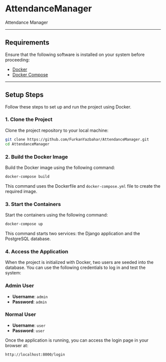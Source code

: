 # AttendanceManager
Attendance Manager

---

## Requirements

Ensure that the following software is installed on your system before proceeding:

- [Docker](https://www.docker.com/)
- [Docker Compose](https://docs.docker.com/compose/install/)

---

## Setup Steps

Follow these steps to set up and run the project using Docker.

### 1. Clone the Project

Clone the project repository to your local machine:

```bash
git clone https://github.com/FurkanYazbahar/AttendanceManager.git
cd AttendanceManager
```

### 2. Build the Docker Image

Build the Docker image using the following command:

```bash
docker-compose build
```

This command uses the Dockerfile and `docker-compose.yml` file to create the required image.

### 3. Start the Containers

Start the containers using the following command:

```bash
docker-compose up
```

This command starts two services: the Django application and the PostgreSQL database.


### 4. Access the Application

When the project is initialized with Docker, two users are seeded into the database. You can use the following credentials to log in and test the system:

### Admin User
- **Username**: `admin`
- **Password**: `admin`

### Normal User
- **Username**: `user`
- **Password**: `user`



Once the application is running, you can access the login page in your browser at:

```
http://localhost:8000/login
```


